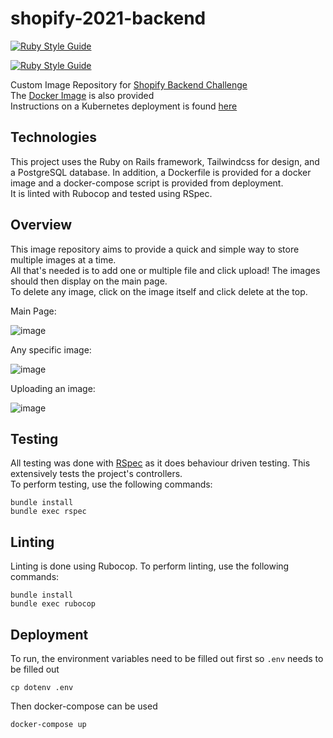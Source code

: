# shopify-2021-backend
[![Ruby Style Guide](https://img.shields.io/badge/code_style-rubocop-brightgreen.svg)](https://github.com/rubocop/rubocop)

[![Ruby Style Guide](https://img.shields.io/badge/code_style-community-brightgreen.svg)](https://rubystyle.guide)

Custom Image Repository for [Shopify Backend Challenge](https://docs.google.com/document/d/1eg3sJTOwtyFhDopKedRD6142CFkDfWp1QvRKXNTPIOc/edit)  
The [Docker Image](https://hub.docker.com/repository/docker/billzzhang/shopify-2021-backend) is also provided  
Instructions on a Kubernetes deployment is found [here](https://github.com/Billzzhang/k8-shopify-2021-backend)

## Technologies
This project uses the Ruby on Rails framework, Tailwindcss for design, and a PostgreSQL database. In addition, a Dockerfile is provided for a docker image and a docker-compose script is provided from deployment.  
It is linted with Rubocop and tested using RSpec.

## Overview
This image repository aims to provide a quick and simple way to store multiple images at a time.  
All that's needed is to add one or multiple file and click upload! The images should then display on the main page.  
To delete any image, click on the image itself and click delete at the top.  
  
Main Page:  
  
![image](https://user-images.githubusercontent.com/21375588/133827961-930227b1-aca3-48eb-90e5-5583fd7331c5.png)  
  
Any specific image:
  
![image](https://user-images.githubusercontent.com/21375588/133828037-be0deeca-ab71-40c4-b604-20561482b1f7.png)

Uploading an image:  
  
![image](https://user-images.githubusercontent.com/21375588/133828398-09d9375a-9168-4690-b870-520f2588cbe3.png)

## Testing
All testing was done with [RSpec](https://rspec.info/) as it does behaviour driven testing. This extensively tests the project's controllers.  
To perform testing, use the following commands:
```
bundle install
bundle exec rspec
```

## Linting
Linting is done using Rubocop. To perform linting, use the following commands:
```
bundle install
bundle exec rubocop
```

## Deployment
To run, the environment variables need to be filled out first so `.env` needs to be filled out
```
cp dotenv .env
```
Then docker-compose can be used
```
docker-compose up
```
